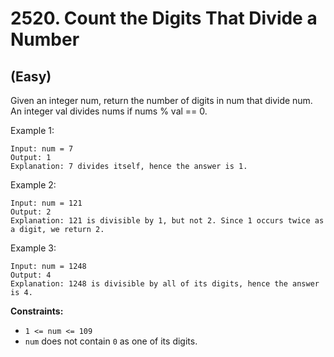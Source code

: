 # 2520. Count the Digits That Divide a Number
## (Easy)

Given an integer num, return the number of digits in num that divide num.
<br>
An integer val divides nums if nums % val == 0.
<br>
 

Example 1:

```
Input: num = 7
Output: 1
Explanation: 7 divides itself, hence the answer is 1.
```

Example 2:

```
Input: num = 121
Output: 2
Explanation: 121 is divisible by 1, but not 2. Since 1 occurs twice as a digit, we return 2.
```

Example 3:

```
Input: num = 1248
Output: 4
Explanation: 1248 is divisible by all of its digits, hence the answer is 4.
```

**Constraints:**

- `1 <= num <= 109`
- `num` does not contain `0` as one of its digits.